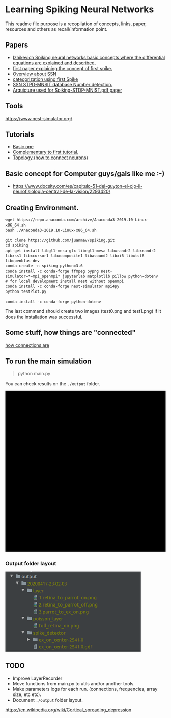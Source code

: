 # Learning Spiking Neural Networks

This readme file purpose is a recopilation of concepts,
links, paper, resources and others as recall/information point.

## Papers

- [Izhikevich Spiking neural networks basic concepts where the differential equations are explained and described.](./papers/Izhikevich-2003.pdf)
- [first paper explaining the concept of first spike.](./papers/DelormeNN2001.pdf)
- [Overview about SSN](./papers/Masquelier-NeuralNetworks-2019.pdf)
- [categorization using first Spike](./papers/mozafari_m_18_1b.pdf)
- [SSN STPD-MNSIT database Number detection.](./papers/Spiking-STDP-MNIST.pdf)
- [Arquicture used for Spiking-STDP-MNIST.pdf paper](./papers/Recurrent-Sipiking-fninf-12-00079.pdf )

## Tools

https://www.nest-simulator.org/

## Tutorials

- [Basic one](https://www.nest-simulator.org/part-1-neurons-and-simple-neural-networks/)
- [Complementary to first tutorial.](https://www.nest-simulator.org/wp-content/uploads/2015/02/NEST_by_Example.pdf) 
- [Topology (how to connect neurons)](https://www.nest-simulator.org/wp-content/uploads/2015/04/Topology_UserManual.pdf) 

## Basic concept for Computer guys/gals like me :-)

- https://www.docsity.com/es/capitulo-51-del-guyton-el-ojo-ii-neurofisiologia-central-de-la-vision/2293420/


## Creating Environment.
```
wget https://repo.anaconda.com/archive/Anaconda3-2019.10-Linux-x86_64.sh
bash ./Anaconda3-2019.10-Linux-x86_64.sh

git clone https://github.com/juanmav/spiking.git
cd spiking
apt-get install libgl1-mesa-glx libegl1-mesa libxrandr2 libxrandr2 libxss1 libxcursor1 libxcomposite1 libasound2 libxi6 libxtst6 libopenblas-dev
conda create -n spiking python=3.6
conda install -c conda-forge ffmpeg pypng nest-simulator=*=mpi_openmpi* jupyterlab matplotlib pillow python-dotenv
# for local development install nest without openmpi
conda install -c conda-forge nest-simulator mpi4py
python testPlot.py

conda install -c conda-forge python-dotenv
```

The last command should create two images (test0.png and test1.png) if it
does the installation was successful.

## Some stuff, how things are "connected"

[how connections are](assets/receptivefield_v1_connection.jpeg)

## To run the main simulation

> python main.py

You can check results on the `./output` folder.

![](./assets/pattern_change_animation.gif)

### Output folder layout

![](./assets/outputlayout.png)

## TODO

- Improve LayerRecorder
- Move functions from main.py to utils and/or another tools.
- Make parameters logs for each run. (connections, frequencies, array size, etc etc).
- Document `./output` folder layout.


https://en.wikipedia.org/wiki/Cortical_spreading_depression